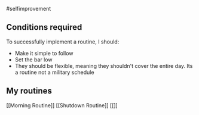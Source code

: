 #selfimprovement 

## Conditions required

To successfully implement a routine, I should:
- Make it simple to follow
- Set the bar low
- They should be flexible, meaning they shouldn't cover the entire day. Its a routine not a military schedule


## My routines
[[Morning Routine]]
[[Shutdown Routine]]
[[]]